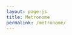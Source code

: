 ```yaml
---
layout: page-js
title: Metronome
permalink: /metronome/
---
```



<div class="audioParentOuter">
    <div id="startStop"></div>
    <div class="audioParentInner">
        <div class="audioChildInner">
            <div id="bpmSlider"></div>
        </div>
    </div>
</div>

<script>
// Code from https://github.com/padenot/metro/blob/master/metro.js.md

let minBPM = 30;
let maxBPM = 200;
let initialBPM = 130;

function clamp(v, min, max) {
    return Math.min(max, Math.max(min, v));
}

function clampTempo(value) {
    return clamp(parseFloat(value), minBPM, maxBPM);
}

function createSlider() {
    let bpmSlider = document.getElementById("bpmSlider");

    // create the speed slider
    noUiSlider.create(bpmSlider, {
        start: [initialBPM],
        tooltips: [
            wNumb({
                decimals: 0,
                postfix: " bpm",
            }),
        ],
        range: {
            min: minBPM,
            max: maxBPM,
        },
    });

    // add the function that this slider calls on change
    bpmSlider.noUiSlider.on("update", function(value) {
        source.loopEnd = 1 / (clampTempo(value) / 60);
    });
  
}

$ = document.querySelector.bind(document);

var ac = new AudioContext();

function setupMetronome() {
    var buf = ac.createBuffer(1, ac.sampleRate * 2, ac.sampleRate);
    var channel = buf.getChannelData(0);
    var phase = 0;
    var amp = 1;
    var duration_frames = ac.sampleRate / 50;
    const f = 330;

    for (var i = 0; i < duration_frames; i++) {
        channel[i] = Math.sin(phase) * amp;
        phase += 2 * Math.PI * f / ac.sampleRate;
        if (phase > 2 * Math.PI) {
            phase -= 2 * Math.PI;
        }
        amp -= 1 / duration_frames;
    }

    source = ac.createBufferSource();
    source.buffer = buf;
    source.loop = true;
    source.loopEnd = 1 / (clampTempo(initialBPM) / 60);
    source.connect(ac.destination);
    source.start(0);
    ac.suspend();

    createSlider();
}

var button = document.createElement("button");
button.classList.add("playButton");
button.classList.add("playIcon");

document.addEventListener("DOMContentLoaded", function (event) {

    setupMetronome();

    document.getElementById("startStop").appendChild(button);
    button.onclick = function() {
        if (ac.state == "running") {
            ac.suspend();
            button.classList.remove("pauseIcon");
            button.classList.add("playIcon");
        } else {
            ac.resume();
            button.classList.remove("playIcon");
            button.classList.add("pauseIcon");
        }
    }

});
</script>
